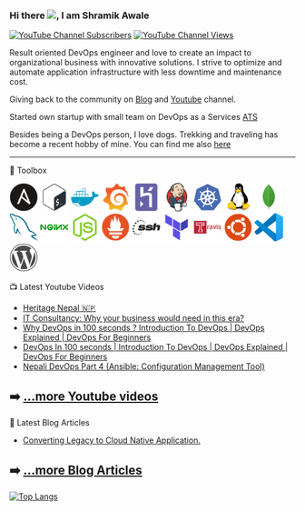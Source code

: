 ### Hi there <img src="https://raw.githubusercontent.com/MartinHeinz/MartinHeinz/master/wave.gif" width="30px">, I am Shramik Awale
[![YouTube Channel Subscribers](https://img.shields.io/youtube/channel/subscribers/UCTmZA3ZlxWh8dG149swJiVA?label=Subscribe%20to%20Nepali%20DevOps&style=social)](https://www.youtube.com/channel/UCTmZA3ZlxWh8dG149swJiVA) [![YouTube Channel Views](https://img.shields.io/youtube/channel/views/UCTmZA3ZlxWh8dG149swJiVA?label=Total%20views%20of%20my%20channel&style=social)](https://www.youtube.com/channel/UCTmZA3ZlxWh8dG149swJiVA/videos)

Result oriented DevOps engineer and love to create an impact to organizational business with innovative solutions. I strive to optimize and automate application infrastructure with less downtime and maintenance cost. 

Giving back to the community on [Blog](https://medium.com/@shramikawale) and [Youtube](https://www.youtube.com/channel/UCTmZA3ZlxWh8dG149swJiVA/videos) channel.

Started own startup with small team on DevOps as a Services [ATS](https://awaketechsolution.com)

Besides being a DevOps person, I love dogs. Trekking and traveling has become a recent hobby of mine. You can find me also [here](https://shramikawale.ml)

---

🧰 Toolbox

<img src="https://github.com/devicons/devicon/blob/master/icons/ansible/ansible-original.svg" alt="Ansible Logo" width="50" height="50" /> <img src="https://github.com/devicons/devicon/blob/master/icons/bash/bash-original.svg" alt="Bash Logo" width="50" height="50" /> <img src="https://github.com/devicons/devicon/blob/master/icons/docker/docker-plain.svg" alt="Docker Logo" width="50" height="50" /> <img src="https://github.com/devicons/devicon/blob/master/icons/grafana/grafana-original.svg" alt="Grafana Logo" width="50" height="50" /> <img src="https://github.com/devicons/devicon/blob/master/icons/heroku/heroku-plain.svg" alt="Heroku Logo" width="50" height="50" /> <img src="https://github.com/devicons/devicon/blob/master/icons/jenkins/jenkins-original.svg" alt="Jenkins Logo" width="50" height="50" /> <img src="https://github.com/devicons/devicon/blob/master/icons/kubernetes/kubernetes-plain.svg" alt="Kubernetes Logo" width="50" height="50" /> <img src="https://github.com/devicons/devicon/blob/master/icons/linux/linux-original.svg" alt="Linux Logo" width="50" height="50" /> <img src="https://github.com/devicons/devicon/blob/master/icons/mongodb/mongodb-original.svg" alt="MongoDB Logo" width="50" height="50" /> <img src="https://github.com/devicons/devicon/blob/master/icons/mysql/mysql-original.svg" alt="mysql Logo" width="50" height="50" /> <img src="https://github.com/devicons/devicon/blob/master/icons/nginx/nginx-original.svg" alt="nginx Logo" width="50" height="50" /> <img src="https://github.com/devicons/devicon/blob/master/icons/nodejs/nodejs-original.svg" alt="nodejs Logo" width="50" height="50" /> <img src="https://github.com/devicons/devicon/blob/master/icons/prometheus/prometheus-original.svg" alt="Prometheus Logo" width="50" height="50" /> <img src="https://github.com/devicons/devicon/blob/master/icons/ssh/ssh-original-wordmark.svg" alt="ssh Logo" width="50" height="50" /> <img src="https://github.com/devicons/devicon/blob/master/icons/terraform/terraform-original.svg" alt="Terrafrom Logo" width="50" height="50" /> <img src="https://github.com/devicons/devicon/blob/master/icons/travis/travis-plain-wordmark.svg" alt="Travis Logo" width="50" height="50" /> <img src="https://github.com/devicons/devicon/blob/master/icons/ubuntu/ubuntu-plain.svg" alt="Ubuntu Logo" width="50" height="50" /> <img src="https://github.com/devicons/devicon/blob/master/icons/vscode/vscode-original.svg" alt="vscode Logo" width="50" height="50" /> <img src="https://github.com/devicons/devicon/blob/master/icons/wordpress/wordpress-plain.svg" alt="Wordpress Logo" width="50" height="50" />

📺 Latest Youtube Videos

<!-- YOUTUBE-VIDEOS-LIST:START -->
- [Heritage Nepal 🇳🇵](https://www.youtube.com/watch?v=SAYs66HMAHY)
- [IT Consultancy: Why your business would need in this era?](https://www.youtube.com/watch?v=75eBBP4-rtA)
- [Why DevOps in 100 seconds ? Introduction To DevOps | DevOps Explained | DevOps For Beginners](https://www.youtube.com/watch?v=B9Dj8fgTnts)
- [DevOps In 100 seconds  | Introduction To DevOps | DevOps Explained | DevOps For Beginners](https://www.youtube.com/watch?v=jgrDyjsvLPc)
- [Nepali DevOps Part 4 &lpar;Ansible: Configuration Management Tool&rpar;](https://www.youtube.com/watch?v=b2RfzyMQ8Q0)
<!-- YOUTUBE-VIDEOS-LIST:END -->

➡️ [...more Youtube videos](https://www.youtube.com/channel/UCTmZA3ZlxWh8dG149swJiVA/videos)
---

📘 Latest Blog Articles

<!-- BLOG-POST-LIST:START -->
- [Converting Legacy to Cloud Native Application.](https://shramikawale.medium.com/cts-converting-legacy-to-cloud-native-application-9c777eb33023?source=rss-f8d8178d69b7------2)
<!-- BLOG-POST-LIST:END -->

➡️ [...more Blog Articles](https://medium.com/@shramikawale)
---

[![Top Langs](https://github-readme-stats.vercel.app/api/top-langs/?username=shramikawale&show_icons=true&theme=dark)](https://github.com/anuraghazra/github-readme-stats)

<!--
**shramikawale/shramikawale** is a ✨ _special_ ✨ repository because its `README.md` (this file) appears on your GitHub profile.

Here are some ideas to get you started:

- 🔭 I’m currently working on ...
- 🌱 I’m currently learning ...
- 👯 I’m looking to collaborate on ...
- 🤔 I’m looking for help with ...
- 💬 Ask me about ...
- 📫 How to reach me: ...
- 😄 Pronouns: ...
- ⚡ Fun fact: ...
-->
